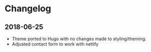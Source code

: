 # Changelog


## 2018-06-25

- Theme ported to Hugo with no changes made to styling/theming.
- Adjusted contact form to work with netlify
